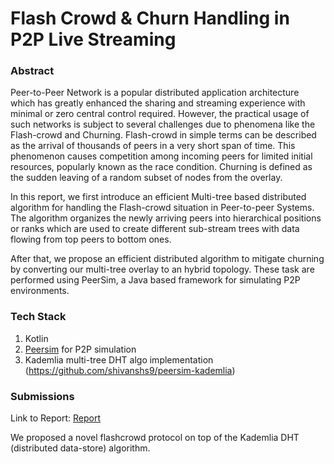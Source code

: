 # Flash Crowd & Churn Handling in P2P Live Streaming

### Abstract
Peer-to-Peer Network is a popular distributed application architecture which has
greatly enhanced the sharing and streaming experience with minimal or zero central
control required. However, the practical usage of such networks is subject to several
challenges due to phenomena like the Flash-crowd and Churning. Flash-crowd in
simple terms can be described as the arrival of thousands of peers in a very short
span of time. This phenomenon causes competition among incoming peers for limited
initial resources, popularly known as the race condition. Churning is defined as the
sudden leaving of a random subset of nodes from the overlay.

In this report, we first introduce an efficient Multi-tree based distributed algorithm for handling the Flash-crowd situation in Peer-to-peer Systems. The algorithm
organizes the newly arriving peers into hierarchical positions or ranks which are used
to create different sub-stream trees with data flowing from top peers to bottom ones.

After that, we propose an efficient distributed algorithm to mitigate churning by converting our multi-tree overlay to an hybrid topology. These task are performed using
PeerSim, a Java based framework for simulating P2P environments.

### Tech Stack
1. Kotlin
2. [Peersim](https://peersim.sourceforge.net/) for P2P simulation
3. Kademlia multi-tree DHT algo implementation (https://github.com/shivanshs9/peersim-kademlia)

### Submissions
Link to Report: [Report](https://drive.google.com/file/d/1IB-H335HqRN1bk-NulC7evqRTkrl6pp2/view?usp=sharing)

We proposed a novel flashcrowd protocol on top of the Kademlia DHT (distributed data-store) algorithm.

